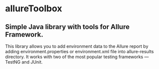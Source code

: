 # allureToolbox

## Simple Java library with tools for Allure Framework.

This library allows you to add environment data to the Allure report by adding environment.properties or environment.xml file into allure-results directory.
It works with two of the most popular testing frameworks — TestNG and JUnit.
